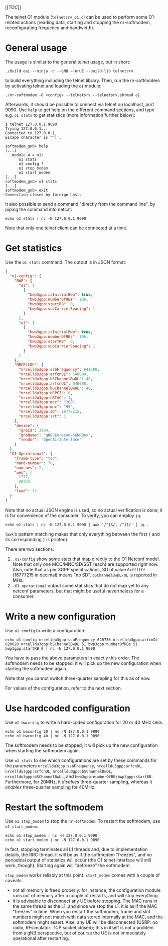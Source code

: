 [[_TOC_]]

The telnet O1 module (`telnetsrv_o1.c`) can be used to perform some O1-related
actions (reading data, starting and stopping the nr-softmodem, reconfigurating
frequency and bandwidth).

# General usage

The usage is similar to the general telnet usage, but in short:
```
./build_oai --ninja -c --gNB --nrUE --build-lib telnetsrv
```
to build everything including the telnet library.  Then, run the nr-softmodem
by activating telnet and loading the `o1` module:
```
./nr-softmodem -O <config> --telnetsrv --telnetsrv.shrmod o1
```

Afterwards, it should be possible to connect via telnet on localhost, port
9090. Use `help` to get help on the different command sections, and type e.g.
`o1 stats` to get statistics (more information further below):

```
$ telnet 127.0.0.1 9090
Trying 127.0.0.1...
Connected to 127.0.0.1.
Escape character is '^]'.

softmodem_gnb> help
[...]
   module 4 = o1:
      o1 stats
      o1 config ?
      o1 stop_modem
      o1 start_modem
[...]
softmodem_gnb> o1 stats
[...]
softmodem_gnb> exit
Connection closed by foreign host.
```

It also possible to send a command "directly from the command line", by piping
the command into netcat:
```
echo o1 stats | nc -N 127.0.0.1 9090
```

Note that only one telnet client can be connected at a time.

# Get statistics

Use the `o1 stats` command. The output is in JSON format:
```json
{
  "o1-config": {
    "BWP": {
      "dl": [
        {
          "bwp3gpp:isInitialBwp": true,
          "bwp3gpp:numberOfRBs": 106,
          "bwp3gpp:startRB": 0,
          "bwp3gpp:subCarrierSpacing": 1
        }
      ],
      "ul": [
        {
          "bwp3gpp:isInitialBwp": true,
          "bwp3gpp:numberOfRBs": 106,
          "bwp3gpp:startRB": 0,
          "bwp3gpp:subCarrierSpacing": 1
        }
      ]
    },
    "NRCELLDU": {
      "nrcelldu3gpp:ssbFrequency": 641280,
      "nrcelldu3gpp:arfcnDL": 640008,
      "nrcelldu3gpp:bSChannelBwDL": 40,
      "nrcelldu3gpp:arfcnUL": 640008,
      "nrcelldu3gpp:bSChannelBwUL": 40,
      "nrcelldu3gpp:nRPCI": 0,
      "nrcelldu3gpp:nRTAC": 1,
      "nrcelldu3gpp:mcc": "208",
      "nrcelldu3gpp:mnc": "95",
      "nrcelldu3gpp:sd": 16777215,
      "nrcelldu3gpp:sst": 1
    },
    "device": {
      "gnbId": 3584,
      "gnbName": "gNB-Eurecom-5GNRBox",
      "vendor": "OpenAirInterface"
    }
  },
  "O1-Operational": {
    "frame-type": "tdd",
    "band-number": 78,
    "num-ues": 2,
    "ues": [
      1717,
      28734
    ],
    "load": 12
  }
}
```

Note that no actual JSON engine is used, so no actual verification is done; it
is for convenience of the consumer. To verify, you can employ `jq`:
```
echo o1 stats | nc -N 127.0.0.1 9090 | awk '/^{$/, /^}$/' | jq .
```
(`awk`'s pattern matching makes that only everything between the first `{` and
its corresponding `}` is printed).

There are two sections:
1. `.o1-config` show some stats that map directly to the O1 Netconf model. Note
   that only one MCC/MNC/SD/SST (each) are supported right now. Also, note that
   as per 3GPP specifications, SD of value `0xffffff` (16777215 in decimal)
   means "no SD". `bSChannelBwDL/UL` is reported in MHz.
2. `.O1-operational` output some statistics that do not map yet to any netconf
   parameters, but that might be useful nevertheless for a consumer.

# Write a new configuration

Use `o1 config` to write a configuration:
```
echo o1 config nrcelldu3gpp:ssbFrequency 620736 nrcelldu3gpp:arfcnDL 620020 nrcelldu3gpp:bSChannelBwDL 51 bwp3gpp:numberOfRBs 51 bwp3gpp:startRB 0 | nc -N 127.0.0.1 9090
```
You have to pass the above parameters in exactly this order. The softmodem
needs to be stopped; it will pick up the new configuration when starting the
softmodem again.

Note that you cannot switch three-quarter sampling for this as of now.

For values of the configuration, refer to the next section.

# Use hardcoded configuration

Use `o1 bwconfig` to write a hard-coded configuration for 20 or 40 MHz cells:
```
echo o1 bwconfig 20 | nc -N 127.0.0.1 9090
echo o1 bwconfig 40 | nc -N 127.0.0.1 9090
```

The softmodem needs to be stopped; it will pick up the new configuration when
starting the softmodem again.

Use `o1 stats` to see which configurations are set by these commands for the
parameters `nrcelldu3gpp:ssbFrequency`, `nrcelldu3gpp:arfcnDL`,
`nrcelldu3gpp:arfcnUL`, `nrcelldu3gpp:bSChannelBwDL`,
`nrcelldu3gpp:bSChannelBwUL`, and `bwp3gpp:numberOfRBsbwp3gpp:startRB`.
Furthermore, for 20MHz, it *disables* three-quarter sampling, whereas it
*enables* three-quarter sampling for 40MHz.

# Restart the softmodem

Use `o1 stop_modem` to stop the `nr-softmodem`. To restart the softmodem, use
`o1 start_modem`:
```
echo o1 stop_modem | nc -N 127.0.0.1 9090
echo o1 start_modem | nc -N 127.0.0.1 9090
```

In fact, stopping terminates all L1 threads and, due to implementation details,
the RRC thread. It will be as if the softmodem "freezes", and no periodical
output of statistics will occur (the O1 telnet interface will still work,
though). Starting again will "defreeze" the softmodem.

`stop_modem` works reliably at this point. `start_modem` comes with a couple of
caveats:
* not all memory is freed properly: for instance, the configuration module runs
  out of memory after a couple of restarts, and will stop everything.
* it is advisable to disconnect any UE before stopping. The MAC runs in the
  same thread as the L1, and since we stop the L1, it is as if the MAC
  "freezes" in time. When you restart the softmodem, frame and slot numbers
  might not match with data stored internally at the MAC, and the softmodem
  might assert. Alse, any UE will be disconnected (USRP: no radio, RFsimulator:
  TCP socket closed); this in itself is not a problem from a gNB perspective,
  but of course the UE is not immediately operational after restarting. 
